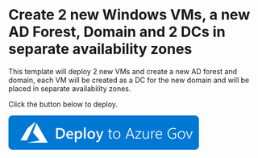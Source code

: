 # Create 2 new Windows VMs, a new AD Forest, Domain and 2 DCs in separate availability zones

This template will deploy 2 new VMs and create a new  AD forest and domain, each VM will be created as a DC for the new domain and will be placed in separate availability zones.

Click the button below to deploy.

[![Deploy To Azure Government](https://raw.githubusercontent.com/Azure/azure-quickstart-templates/master/1-CONTRIBUTION-GUIDE/images/deploytoazuregov.svg?sanitize=true)](https://portal.azure.us/#create/Microsoft.Template/uri/https%3A%2F%2Fraw.githubusercontent.com%2Fjohnsblevins%2FAzureLandingZones%2Fmaster%2FTemplates%2FARM%2Fadds%2Fcicd%2Ftemplates%2Factive-directory-new-domain-ha-2-dc-zones%2Fazuredeploy.json)
